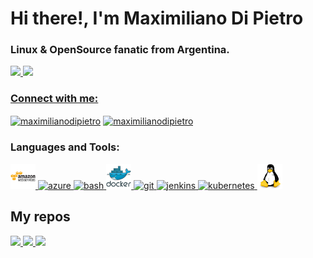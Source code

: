 <h1 align="left">Hi there!, I'm Maximiliano Di Pietro</h1>
<h3 align="left">Linux & OpenSource fanatic from Argentina.</h3>

<p align="left">
  <a href="https://github.com/madipietro"><img width="400" src="https://github-readme-stats.vercel.app/api?username=madipietro&show_icons=true&theme=dracula">
  <a href="https://github.com/madipietro"><img width="400" src="https://github-readme-stats.vercel.app/api/top-langs/?username=madipietro&langs_count=10&layout=compact&theme=dracula">
</p>

<h3 align="left">Connect with me:</h3>
<p align="left">
<a href="https://linkedin.com/in/maximilianodipietro" target="blank"><img align="center" src="https://raw.githubusercontent.com/rahuldkjain/github-profile-readme-generator/master/src/images/icons/Social/linked-in-alt.svg" alt="maximilianodipietro" height="30" width="40" /></a>
<a href="https://stackoverflow.com/users/2275908/user2275908" target="blank"><img align="center" src="https://raw.githubusercontent.com/rahuldkjain/github-profile-readme-generator/master/src/images/icons/Social/stack-overflow.svg" alt="maximilianodipietro" height="30" width="40" /></a>
</p>

<h3 align="left">Languages and Tools:</h3>
<p align="left"> <a href="https://aws.amazon.com" target="_blank"> <img src="https://raw.githubusercontent.com/devicons/devicon/master/icons/amazonwebservices/amazonwebservices-original-wordmark.svg" alt="aws" width="40" height="40"/> </a> <a href="https://azure.microsoft.com/en-in/" target="_blank"> <img src="https://www.vectorlogo.zone/logos/microsoft_azure/microsoft_azure-icon.svg" alt="azure" width="40" height="40"/> </a> <a href="https://www.gnu.org/software/bash/" target="_blank"> <img src="https://www.vectorlogo.zone/logos/gnu_bash/gnu_bash-icon.svg" alt="bash" width="40" height="40"/> </a> <a href="https://www.docker.com/" target="_blank"> <img src="https://raw.githubusercontent.com/devicons/devicon/master/icons/docker/docker-original-wordmark.svg" alt="docker" width="40" height="40"/> </a> <a href="https://git-scm.com/" target="_blank"> <img src="https://www.vectorlogo.zone/logos/git-scm/git-scm-icon.svg" alt="git" width="40" height="40"/> </a> <a href="https://www.jenkins.io" target="_blank"> <img src="https://www.vectorlogo.zone/logos/jenkins/jenkins-icon.svg" alt="jenkins" width="40" height="40"/> </a> <a href="https://kubernetes.io" target="_blank"> <img src="https://www.vectorlogo.zone/logos/kubernetes/kubernetes-icon.svg" alt="kubernetes" width="40" height="40"/> </a> <a href="https://www.linux.org/" target="_blank"> <img src="https://raw.githubusercontent.com/devicons/devicon/master/icons/linux/linux-original.svg" alt="linux" width="40" height="40"/> </a> </p>
    
## My repos
    
<p align="left">
  
   <a href="https://github.com/madipietro/test_drive"><img width="400" src="https://github-readme-stats.vercel.app/api/pin/?username=madipietro&repo=test_drive&langs_count=5&theme=dracula">
  <a href="https://github.com/madipietro/ruby-hello-world"><img width="400" src="https://github-readme-stats.vercel.app/api/pin/?username=madipietro&repo=ruby-hello-world&layout=compact&theme=dracula">
<a href="https://github.com/madipietro/bad-ansible"><img width="400" src="https://github-readme-stats.vercel.app/api/pin/?username=madipietro&card_height=300&&repo=bad-ansible&langs_count=5&layout=compact&theme=dracula">
</p>  
